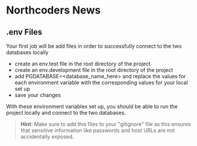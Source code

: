 # Northcoders News

## .env Files

Your first job will be add files in order to successfully connect to the two databases locally

- create an env.test file in the root directory of the project
- create an env.development file in the root directory of the project
- add PGDATABASE=<database_name_here> and replace the values for each environment variable with the corresponding values for your local set up
- save your changes

With these environment variables set up, you should be able to run the project locally and connect to the two databases.

>**Hint**: Make sure to add this files to your "gitignore" file as this ensures that sensitive information like passwords and host URLs are not accidentally exposed.

